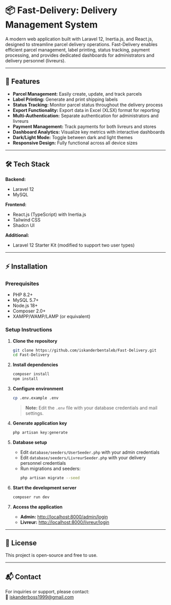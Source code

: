 # 📦 Fast-Delivery: Delivery Management System

A modern web application built with Laravel 12, Inertia.js, and React.js, designed to streamline parcel delivery operations. Fast-Delivery enables efficient parcel management, label printing, status tracking, payment processing, and provides dedicated dashboards for administrators and delivery personnel (livreurs).

---

## 🚀 Features

- **Parcel Management:** Easily create, update, and track parcels
- **Label Printing:** Generate and print shipping labels
- **Status Tracking:** Monitor parcel status throughout the delivery process
- **Export Functionality:** Export data in Excel (XLSX) format for reporting
- **Multi-Authentication:** Separate authentication for administrators and livreurs
- **Payment Management:** Track payments for both livreurs and stores
- **Dashboard Analytics:** Visualize key metrics with interactive dashboards
- **Dark/Light Mode:** Toggle between dark and light themes
- **Responsive Design:** Fully functional across all device sizes

---

## 🛠️ Tech Stack

**Backend:**
- Laravel 12
- MySQL

**Frontend:**
- React.js (TypeScript) with Inertia.js
- Tailwind CSS
- Shadcn UI

**Additional:**
- Laravel 12 Starter Kit (modified to support two user types)

---

## ⚡ Installation

### Prerequisites

- PHP 8.2+
- MySQL 5.7+
- Node.js 18+
- Composer 2.0+
- XAMPP/WAMP/LAMP (or equivalent)

### Setup Instructions

1. **Clone the repository**
    ```bash
    git clone https://github.com/iskanderbentaleb/Fast-Delivery.git
    cd Fast-Delivery
    ```

2. **Install dependencies**
    ```bash
    composer install
    npm install
    ```

3. **Configure environment**
    ```bash
    cp .env.example .env
    ```
    > **Note:** Edit the `.env` file with your database credentials and mail settings.

4. **Generate application key**
    ```bash
    php artisan key:generate
    ```

5. **Database setup**
    - Edit `database/seeders/UserSeeder.php` with your admin credentials
    - Edit `database/seeders/LivreurSeeder.php` with your delivery personnel credentials
    - Run migrations and seeders:
      ```bash
      php artisan migrate --seed
      ```

6. **Start the development server**
    ```bash
    composer run dev
    ```

7. **Access the application**
    - **Admin:** [http://localhost:8000/admin/login](http://localhost:8000/admin/login)
    - **Livreur:** [http://localhost:8000/livreur/login](http://localhost:8000/livreur/login)

---

## 📄 License

This project is open-source and free to use.

---

## 📬 Contact

For inquiries or support, please contact:  
📧 iskanderboss1999@gmail.com

